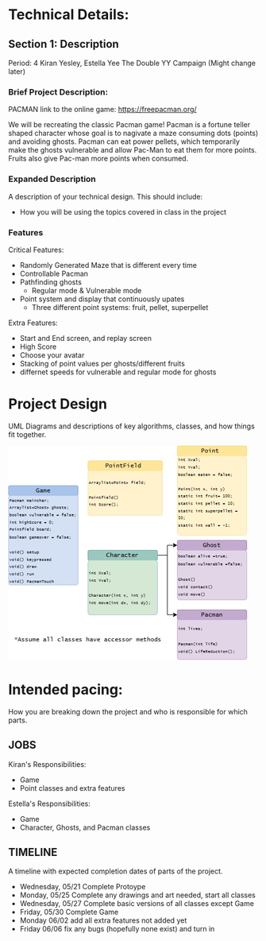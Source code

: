 
# Technical Details:

## Section 1: Description
Period: 4
Kiran Yesley, Estella Yee 
The Double YY Campaign (Might change later)

### Brief Project Description: 
PACMAN
link to the online game: https://freepacman.org/

We will be recreating the classic Pacman game! Pacman is a fortune teller shaped character whose goal is to nagivate a maze consuming dots (points) and avoiding ghosts. Pacman can eat power pellets, which temporarily make the ghosts vulnerable and allow Pac-Man to eat them for more points. Fruits also give Pac-man more points when consumed. 

### Expanded Description 
A description of your technical design. This should include: 
* How you will be using the topics covered in class in the project

### Features 
Critical Features: 
- Randomly Generated Maze that is different every time 
- Controllable Pacman 
- Pathfinding ghosts 
    - Regular mode & Vulnerable mode 
- Point system and display that continuously upates 
    - Three different point systems: fruit, pellet, superpellet 

Extra Features: 
- Start and End screen, and replay screen 
- High Score 
- Choose your avatar 
- Stacking of point values per ghosts/different fruits
- differnet speeds for vulnerable and regular mode for ghosts  
     
# Project Design

UML Diagrams and descriptions of key algorithms, classes, and how things fit together.

![Alt text](UML.jpg?raw=true "Title" ) 
    
# Intended pacing:

How you are breaking down the project and who is responsible for which parts.

## JOBS 
Kiran's Responsibilities: 
- Game 
- Point classes and extra features

Estella's Responsibilities:
- Game 
- Character, Ghosts, and Pacman classes 

## TIMELINE 
A timeline with expected completion dates of parts of the project. 
- Wednesday, 05/21 Complete Protoype 
- Monday, 05/25 Complete any drawings and art needed, start all classes
- Wednesday, 05/27 Complete basic versions of all classes except Game 
- Friday, 05/30 Complete Game 
- Monday 06/02 add all extra features not added yet
- Friday 06/06 fix any bugs (hopefully none exist) and turn in

